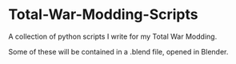 # Total-War-Modding-Scripts
A collection of python scripts I write for my Total War Modding.

Some of these will be contained in a .blend file, opened in Blender.
